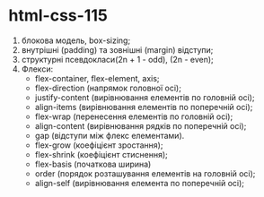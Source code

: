 # html-css-115

1. блокова модель, box-sizing;
2. внутрішні (padding) та зовнішні (margin) відступи;
3. структурні псевдокласи(2n + 1 - odd), (2n - even);
4. Флекси:
   - flex-container, flex-element, axis;
   - flex-direction (напрямок головної осі);
   - justify-content (вирівнювання елементів по головній осі);
   - align-items (вирівнювання елементів по поперечній осі);
   - flex-wrap (перенесення елементів по головній осі);
   - align-content (вирівнювання рядків по поперечній осі);
   - gap (відступи між флекс елементами).
   - flex-grow (коефіцієнт зростання);
   - flex-shrink (коефіцієнт стиснення);
   - flex-basis (початкова ширина)
   - order (порядок розташування елементів на головній осі);
   - align-self (вирівнювання елемента по поперечній осі);

